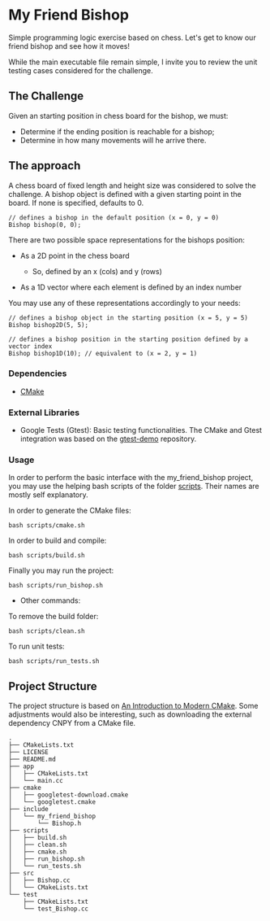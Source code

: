 <!-- File written based on GitHub markdown -->
# My Friend Bishop

Simple programming logic exercise based on chess.
Let's get to know our friend bishop and see how it moves!

While the main executable file remain simple, I invite you to review the unit testing cases considered for the challenge.

## The Challenge

Given an starting position in chess board for the bishop, we must:

- Determine if the ending position is reachable for a bishop;
- Determine in how many movements will he arrive there.

## The approach

A chess board of fixed length and height size was considered to solve the challenge.
A bishop object is defined with a given starting point in the board. 
If none is specified, defaults to 0.

```(C++)
// defines a bishop in the default position (x = 0, y = 0)
Bishop bishop(0, 0);
```

There are two possible space representations for the bishops position:

- As a 2D point in the chess board
    - So, defined by an x (cols) and y (rows)

- As a 1D vector where each element is defined by an index number

You may use any of these representations accordingly to your needs:

```(C++)
// defines a bishop object in the starting position (x = 5, y = 5)
Bishop bishop2D(5, 5);

// defines a bishop position in the starting position defined by a vector index
Bishop bishop1D(10); // equivalent to (x = 2, y = 1)
```

### Dependencies

* [CMake](https://cmake.org)

### External Libraries

* Google Tests (Gtest): Basic testing functionalities. The CMake and Gtest integration was based on the [gtest-demo](https://github.com/bast/gtest-demo) repository.

### Usage

In order to perform the basic interface with the my_friend_bishop project, you may use the helping bash scripts of the folder [scripts](scripts/). Their names are mostly self explanatory.

In order to generate the CMake files:

```(bash)
bash scripts/cmake.sh
```

In order to build and compile:

```(bash)
bash scripts/build.sh
```

Finally you may run the project:

```(bash)
bash scripts/run_bishop.sh
```

* Other commands:

To remove the build folder:

```(bash)
bash scripts/clean.sh
```

To run unit tests:

```(bash)
bash scripts/run_tests.sh
```

## Project Structure

The project structure is based on [An Introduction to Modern CMake](https://cliutils.gitlab.io/modern-cmake/).
Some adjustments would also be interesting, such as downloading the external dependency CNPY from a CMake file.

```
.
├── CMakeLists.txt
├── LICENSE
├── README.md
├── app
│   ├── CMakeLists.txt
│   └── main.cc
├── cmake
│   ├── googletest-download.cmake
│   └── googletest.cmake
├── include
│   └── my_friend_bishop
│       └── Bishop.h
├── scripts
│   ├── build.sh
│   ├── clean.sh
│   ├── cmake.sh
│   ├── run_bishop.sh
│   └── run_tests.sh
├── src
│   ├── Bishop.cc
│   └── CMakeLists.txt
└── test
    ├── CMakeLists.txt
    └── test_Bishop.cc
```
